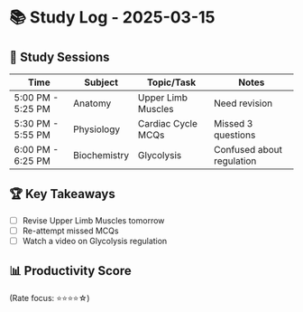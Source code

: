 # 📚 Study Log - 2025-03-15

## 📌 Study Sessions

| Time  | Subject    | Topic/Task | Notes |
|-------|-----------|------------|-------|
| 5:00 PM - 5:25 PM | Anatomy    | Upper Limb Muscles | Need revision |
| 5:30 PM - 5:55 PM | Physiology | Cardiac Cycle MCQs | Missed 3 questions |
| 6:00 PM - 6:25 PM | Biochemistry | Glycolysis | Confused about regulation |

## 🏆 Key Takeaways  
- [ ] Revise Upper Limb Muscles tomorrow
- [ ] Re-attempt missed MCQs
- [ ] Watch a video on Glycolysis regulation

## 📊 Productivity Score
(Rate focus: ⭐⭐⭐⭐☆)